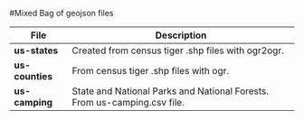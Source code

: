 
#Mixed Bag of geojson files

| File               | Description                                                                                |
| -------------------| ------------------------------------------------------------------------------------------ |
| **us-states**      | Created from census tiger .shp files with ogr2ogr.                                         |
| **us-counties**    | From census tiger .shp files with ogr.                                                     |
| **us-camping**     | State and National Parks and National Forests. From us-camping.csv file.                   |
